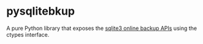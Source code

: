 pysqlitebkup
============

A pure Python library that exposes the [sqlite3 online backup
APIs](http://www.sqlite.org/backup.html) using the ctypes interface.
